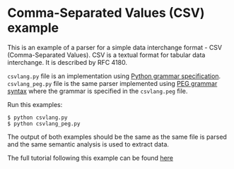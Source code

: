 # Comma-Separated Values (CSV) example

This is an example of a parser for a simple data interchange format - CSV
(Comma-Separated Values). CSV is a textual format for tabular data interchange.
It is described by RFC 4180.

`csvlang.py` file is an implementation using [Python grammar
specification](http://textx.github.io/Arpeggio/grammars/#grammars-written-in-python).
`csvlang_peg.py` file is the same parser implemented using [PEG grammar
syntax](http://textx.github.io/Arpeggio/grammars/#grammars-written-in-peg-notations)
where the grammar is specified in the `csvlang.peg` file.

Run this examples:
```
$ python csvlang.py
$ python csvlang_peg.py
```

The output of both examples should be the same as the same file is parsed and
the same semantic analysis is used to extract data.

The full tutorial following this example can be found [here](http://textx.github.io/Arpeggio/tutorials/csv/)

